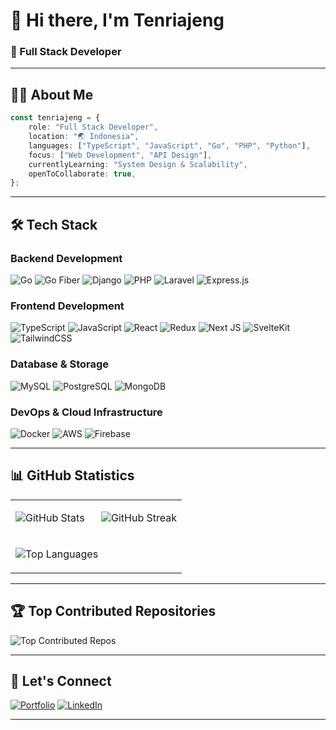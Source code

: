 <div >

# 👋 Hi there, I'm Tenriajeng

### 🚀 Full Stack Developer
 
</div>

---

## 🧑‍💻 About Me

```typescript
const tenriajeng = {
    role: "Full Stack Developer",
    location: "🌏 Indonesia",
    languages: ["TypeScript", "JavaScript", "Go", "PHP", "Python"],
    focus: ["Web Development", "API Design"],
    currentlyLearning: "System Design & Scalability",
    openToCollaborate: true,
};
```

---

## 🛠️ Tech Stack

<div >

### Backend Development

![Go](https://img.shields.io/badge/go-%2300ADD8.svg?style=for-the-badge&logo=go&logoColor=white)
![Go Fiber](https://img.shields.io/badge/Fiber-00A8E8.svg?style=for-the-badge&logoColor=white)
![Django](https://img.shields.io/badge/django-%23092E20.svg?style=for-the-badge&logo=django&logoColor=white)
![PHP](https://img.shields.io/badge/php-%23777BB4.svg?style=for-the-badge&logo=php&logoColor=white)
![Laravel](https://img.shields.io/badge/laravel-%23FF2D20.svg?style=for-the-badge&logo=laravel&logoColor=white)
![Express.js](https://img.shields.io/badge/express.js-%23404d59.svg?style=for-the-badge&logo=express&logoColor=%2361DAFB)

### Frontend Development

![TypeScript](https://img.shields.io/badge/TypeScript-%23007ACC.svg?style=for-the-badge&logo=typescript&logoColor=white)
![JavaScript](https://img.shields.io/badge/javascript-%23323330.svg?style=for-the-badge&logo=javascript&logoColor=%23F7DF1E)
![React](https://img.shields.io/badge/react-%2320232a.svg?style=for-the-badge&logo=react&logoColor=%2361DAFB)
![Redux](https://img.shields.io/badge/redux-%23593d88.svg?style=for-the-badge&logo=redux&logoColor=white)
![Next JS](https://img.shields.io/badge/Next-black?style=for-the-badge&logo=next.js&logoColor=white)
![SvelteKit](https://img.shields.io/badge/SvelteKit-%23FF3E00.svg?style=for-the-badge&logo=svelte&logoColor=white)
![TailwindCSS](https://img.shields.io/badge/tailwindcss-%2338B2AC.svg?style=for-the-badge&logo=tailwind-css&logoColor=white)

### Database & Storage

![MySQL](https://img.shields.io/badge/mysql-4479A1.svg?style=for-the-badge&logo=mysql&logoColor=white)
![PostgreSQL](https://img.shields.io/badge/postgres-%23316192.svg?style=for-the-badge&logo=postgresql&logoColor=white)
![MongoDB](https://img.shields.io/badge/mongodb-%2347A248.svg?style=for-the-badge&logo=mongodb&logoColor=white)

### DevOps & Cloud Infrastructure

![Docker](https://img.shields.io/badge/docker-%230db7ed.svg?style=for-the-badge&logo=docker&logoColor=white)
![AWS](https://img.shields.io/badge/AWS-%23FF9900.svg?style=for-the-badge&logo=amazon-aws&logoColor=white)
![Firebase](https://img.shields.io/badge/firebase-%23039BE5.svg?style=for-the-badge&logo=firebase)

</div>

---

## 📊 GitHub Statistics

<div >

<table>
<tr>
<td width="50%">

![GitHub Stats](https://github-readme-stats.vercel.app/api?username=tenriajeng&theme=tokyonight&hide_border=false&include_all_commits=true&count_private=true)

</td>
<td width="50%">

![GitHub Streak](https://github-readme-streak-stats.herokuapp.com/?user=tenriajeng&theme=tokyonight&hide_border=false)

</td>
</tr>
<tr>
<td colspan="2" >

![Top Languages](https://github-readme-stats.vercel.app/api/top-langs/?username=tenriajeng&theme=tokyonight&hide_border=false&include_all_commits=true&count_private=true&layout=compact&langs_count=8)

</td>
</tr>
</table>

</div>

---

## 🏆 Top Contributed Repositories

<div >

![Top Contributed Repos](https://github-contributor-stats.vercel.app/api?username=tenriajeng&limit=5&theme=tokyonight&combine_all_yearly_contributions=true)

</div>

---

## 🤝 Let's Connect

<div >

[![Portfolio](https://img.shields.io/badge/🌐_Portfolio-000000?style=for-the-badge&logo=About.me&logoColor=white)](https://sincos.vercel.app)
[![LinkedIn](https://img.shields.io/badge/LinkedIn-0077B5?style=for-the-badge&logo=linkedin&logoColor=white)](https://www.linkedin.com/in/ilham-tenriajeng) 

</div>

---
